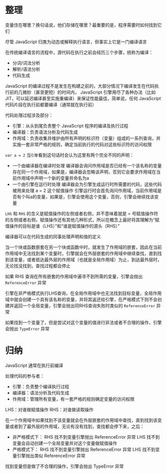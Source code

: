 # 整理

变量住在哪里？换句话说，他们存储在哪里？最重要的是，程序需要时如何找到它们

尽管 JavaScript 归类为动态或解释执行语言，但事实上它是一门编译语言

在传统编译语言的流程中，源代码在执行之前会经历三个步骤，统称为编译：
- 分词/词法分析
- 解析/语法分析
- 代码生成

JavaScript 的编译过程不是发生在构建之前的，大部分情况下编译发生在代码执行前的几微妙（甚至更短）的时间内， JavaScript 引擎用尽了各种办法（比如JIT，可以延迟编译甚至实施重编译）来保证性能最佳，简单说，任何 JavaScript 代码片段在执行前都要编译（通常就在执行前）

代码处理过程涉及部分：
- 引擎：从头到尾负责整个 JavaScript 程序的编译及执行过程
- 编译器：负责语法分析及代码生成
- 作用域：负责收集并维护由所有声明的标识符（变量）组成的一系列查询，并实施一套非常严格的规则，确定当前执行的代码对这些标识符的访问权限

`var a = 2` 当`引擎`看到这句话时会认为这里有两个完全不同的声明：
- 一个由编译器在编译时处理
  编译器会询问作用域是否已经有一个该名称的变量存在同一个作用域，如果是，编译器会忽略该声明，否则它会要求作用域在当前作用域中声明一个新的变量并命名为a
- 一个由引擎在运行时处理
  编译器会为引擎生成运行时所需要的代码，这些代码被用来处理 a = 2 这个赋值操作
  引擎运行时会首先询问作用域，当前作用域是否有个叫a的变量，如果是，引擎会使用这个变量，否则，引擎会继续找该变量

`LHS` 和 `RHS` 的含义是赋值操作的左侧或者右侧，并不意味着就是 = 号赋值操作符的左侧或者右侧，赋值操作还有其他几种形式，所以在概念上最好将其理解为“赋值操作的目标是谁（LHS）”和“谁是赋值操作的源头（RHS）” 

编译器可以在代码生成的同事处理声明和值的定义

当一个块或函数嵌套在另一个块或函数中时，就发生了作用域的嵌套，因此在当前作用域中无法找到某个变量时，引擎就会在外层嵌套的作用域中继续查找，直到找到该变量，或者抵达最外层的作用域（也就是全局作用域）为止，到达最外层时，无论找没找到，查找过程都会停止

如果 RHS 查询在所有嵌套的作用域中遍寻不到所需的变量，引擎会抛出 `ReferenceError` 异常

引擎在非严格模式执行LHS查询，在全局作用域中也无法找到目标变量，全局作用域中就会创建一个具有该名称的变量，并将其返还给引擎，在严格模式下则不会创建并返回一个全局变量，引擎会抛出同RHS查询失败时类似的 `ReferenceError` 异常

如果找到一个变量了，但是尝试对这个变量的值进行非法或者不合理的操作，引擎会抛出 `TypeError` 异常

# 归纳

JavaScript 通常在执行前编译

处理代码的参与者：
- 引擎：负责整个编译执行过程
- 编译器：语法分析及代码生成
- 作用域：管理所有变量，有一套严格的规则确定变量的访问权限

LHS：对谁做赋值操作
RHS：对谁做读取操作

在一个作用域中如果找到不该变量就会在外层嵌套的作用域中查找，直到找到该变量或者到了最外层的作用域，无论有没有找到，查找都会停下来，之后：
- 非严格模式下：
  RHS 找不到变量引擎抛出 ReferenceError 异常
  LHS 找不到变量会自动创建一个全局变量并对这个变量做赋值操作
- 严格模式下：
  RHS 找不到变量引擎抛出 ReferenceError 异常
  LHS 找不到变量引擎抛出类似 ReferenceError 异常

找到变量但是做了不合理的操作，引擎会抛出 TypeError 异常
